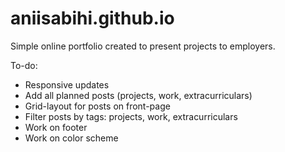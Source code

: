 # aniisabihi.github.io
Simple online portfolio created to present projects to employers.

To-do:
- Responsive updates
- Add all planned posts (projects, work, extracurriculars)
- Grid-layout for posts on front-page
- Filter posts by tags: projects, work, extracurriculars
- Work on footer
- Work on color scheme
